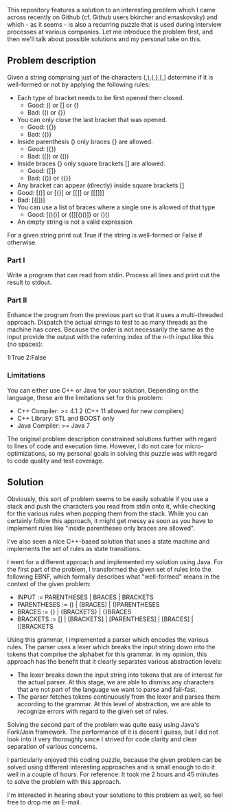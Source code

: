 This repository features a solution to an interesting problem which I came across recently on Github (cf. Github users bkircher and emaskovsky) and which - as it seems - is also a recurring puzzle that is used during interview processes at various companies. Let me introduce the problem first, and then we'll talk about possible solutions and my personal take on this.

## Problem description ##

Given a string comprising just of the characters (,),{,},[,] determine if it is well-formed or not by applying the following rules:

* Each type of bracket needs to be first opened then closed.
  * Good: () or [] or {}
  * Bad: (() or {}}
* You can only close the last bracket that was opened.
  * Good: ({})
  * Bad: ({)}
* Inside parenthesis () only braces {} are allowed.
  * Good: ({})
  * Bad: ([]) or (())
* Inside braces {} only square brackets [] are allowed.
  * Good: {[]}
  * Bad: {()} or {{}}
*  Any bracket can appear (directly) inside square brackets []
  * Good: [()] or [{}] or [[]] or [[[]]]
  * Bad: [([])]
* You can use a list of braces where a single one is allowed of that type
  * Good: [()()] or {[][()()]} or ()()
* An empty string is not a valid expression

For a given string print out True if the string is well-formed or False if otherwise.

### Part I ###

Write a program that can read from stdin. Process all lines and print out the result to stdout.

### Part II ###

Enhance the program from the previous part so that it uses a multi-threaded approach. Dispatch the actual strings to test to as many threads as the machine has cores. Because the order is not necessarily the same as the input provide the output with the referring index of the n-th input like this (no spaces):

1:True
2:False

### Limitations ###

You can either use C++ or Java for your solution. Depending on the language, these are the limitations set for this problem:

* C++ Compiler: >= 4.1.2 (C++ 11 allowed for new compilers)
* C++ Library: STL and BOOST only
* Java Compiler: >= Java 7

The original problem description constrained solutions further with regard to lines of code and execution time. However, I do not care for micro-optimizations, so my personal goals in solving this puzzle was with regard to code quality and test coverage.

## Solution ##

Obviously, this sort of problem seems to be easily solvable if you use a stack and push the characters you read from stdin onto it, while checking for the various rules when popping them from the stack. While you can certainly follow this approach, it might get messy as soon as you have to implement rules like "inside parentheses only braces are allowed".

I've also seen a nice C++-based solution that uses a state machine and implements the set of rules as state transitions.

I went for a different approach and implemented my solution using Java. For the first part of the problem, I transformed the given set of rules into the following EBNF, which formally describes what "well-formed" means in the context of the given problem:

 * INPUT       := PARENTHESES
                | BRACES 
                | BRACKETS
 * PARENTHESES := () 
                | (BRACES) 
                | ()PARENTHESES
 * BRACES      := {} 
                | {BRACKETS} 
                | {}BRACES
 * BRACKETS    := [] 
                | [BRACKETS] 
                | [PARENTHESES] 
                | [BRACES] 
                | []BRACKETS

Using this grammar, I implemented a parser which encodes the various rules. The parser uses a lexer which breaks the input string down into the tokens that comprise the alphabet for this grammar. In my opinion, this approach has the benefit that it clearly separates various abstraction levels:
* The lexer breaks down the input string into tokens that are of interest for the actual parser. At this stage, we are able to dismiss any characters that are not part of the language we want to parse and fail-fast.
* The parser fetches tokens continuously from the lexer and parses them according to the grammar. At this level of abstraction, we are able to recognize errors with regard to the given set of rules.

Solving the second part of the problem was quite easy using Java's Fork/Join framework. The performance of it is decent I guess, but I did not look into it very thoroughly since I strived for code clarity and clear separation of various concerns.

I particularly enjoyed this coding puzzle, because the given problem can be solved using different interesting approaches and is small enough to do it well in a couple of hours. For reference: It took me 2 hours and 45 minutes to solve the problem with this approach.

I'm interested in hearing about your solutions to this problem as well, so feel free to drop me an E-mail.
